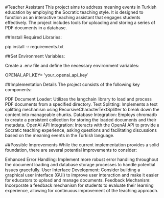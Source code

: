 #Teacher Assistant
This project aims to address meaning events in Turkish education by employing the Socratic teaching style. It is designed to function as an interactive teaching assistant that engages students effectively. The project includes tools for uploading and storing a series of PDF documents in a database.

##Install Required Libraries:

pip install -r requirements.txt

##Set Environment Variables:

Create a .env file and define the necessary environment variables:

OPENAI_API_KEY= 'your_openai_api_key'

##Implementation Details
The project consists of the following key components:

PDF Document Loader: Utilizes the langchain library to load and process PDF documents from a specified directory.
Text Splitting: Implements a text splitting mechanism using RecursiveCharacterTextSplitter to break down the content into manageable chunks.
Database Integration: Employs chromadb to create a persistent collection for storing the loaded documents and their metadata.
OpenAI API Integration: Interacts with the OpenAI API to provide a Socratic teaching experience, asking questions and facilitating discussions based on the meaning events in the Turkish language.


##Possible Improvements
While the current implementation provides a solid foundation, there are several potential improvements to consider:

Enhanced Error Handling: Implement more robust error handling throughout the document loading and database storage processes to handle potential issues gracefully.
User Interface Development: Consider building a graphical user interface (GUI) to improve user interaction and make it easier for educators to upload and manage documents.
Feedback Mechanism: Incorporate a feedback mechanism for students to evaluate their learning experience, allowing for continuous improvement of the teaching approach.
